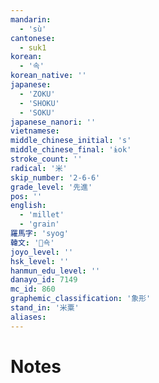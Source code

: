 ```yaml
---
mandarin:
  - 'sù'
cantonese:
  - suk1
korean:
  - '속'
korean_native: ''
japanese:
  - 'ZOKU'
  - 'SHOKU'
  - 'SOKU'
japanese_nanori: ''
vietnamese:
middle_chinese_initial: 's'
middle_chinese_final: 'ɨok'
stroke_count: ''
radical: '米'
skip_number: '2-6-6'
grade_level: '先進'
pos: ''
english:
  - 'millet'
  - 'grain'
羅馬字: 'syog'
韓文: '쇽'
joyo_level: ''
hsk_level: ''
hanmun_edu_level: ''
danayo_id: 7149
mc_id: 860
graphemic_classification: '象形'
stand_in: '米粟'
aliases:
---
```


# Notes
